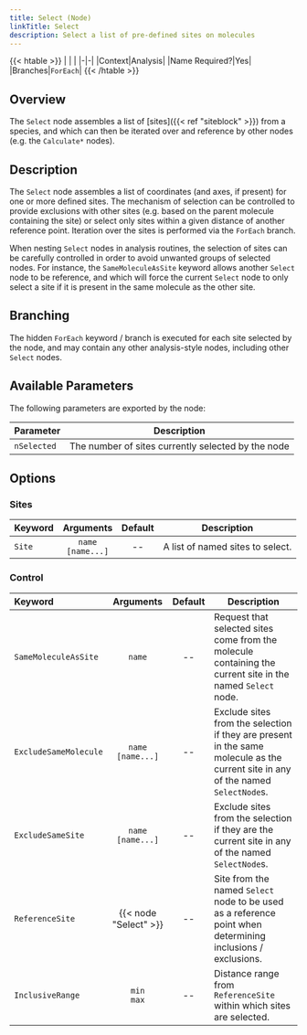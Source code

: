 ```yaml
---
title: Select (Node)
linkTitle: Select
description: Select a list of pre-defined sites on molecules
---
```


{{< htable >}}
| | |
|-|-|
|Context|Analysis|
|Name Required?|Yes|
|Branches|`ForEach`|
{{< /htable >}}

## Overview

The `Select` node assembles a list of [sites]({{< ref "siteblock" >}}) from a species, and which can then be iterated over and reference by other nodes (e.g. the `Calculate*` nodes).

## Description

The `Select` node assembles a list of coordinates (and axes, if present) for one or more defined sites. The mechanism of selection can be controlled to provide exclusions with other sites (e.g. based on the parent molecule containing the site) or select only sites within a given distance of another reference point. Iteration over the sites is performed via the `ForEach` branch.

When nesting `Select` nodes in analysis routines, the selection of sites can be carefully controlled in order to avoid unwanted groups of selected nodes. For instance, the `SameMoleculeAsSite` keyword allows another `Select` node to be reference, and which will force the current `Select` node to only select a site if it is present in the same molecule as the other site.

## Branching

The hidden `ForEach` keyword / branch is executed for each site selected by the node, and may contain any other analysis-style nodes, including other `Select` nodes.

## Available Parameters

The following parameters are exported by the node:

|Parameter|Description|
|:--------|-----------|
|`nSelected`|The number of sites currently selected by the node|

## Options

### Sites

|Keyword|Arguments|Default|Description|
|:------|:--:|:-----:|-----------|
|`Site`|`name`<br/>`[name...]`|--|A list of named sites to select.|

### Control

|Keyword|Arguments|Default|Description|
|:------|:--:|:-----:|-----------|
|`SameMoleculeAsSite`|`name`|--|Request that selected sites come from the molecule containing the current site in the named `Select` node.|
|`ExcludeSameMolecule`|`name`<br/>`[name...]`|--|Exclude sites from the selection if they are present in the same molecule as the current site in any of the named `SelectNode`s.|
|`ExcludeSameSite`|`name`<br/>`[name...]`|--|Exclude sites from the selection if they are the current site in any of the named `SelectNode`s.|
|`ReferenceSite`|{{< node "Select" >}}|--|Site from the named `Select` node to be used as a reference point when determining inclusions / exclusions.|
|`InclusiveRange`|`min`<br/>`max`|--|Distance range from `ReferenceSite` within which sites are selected.|
